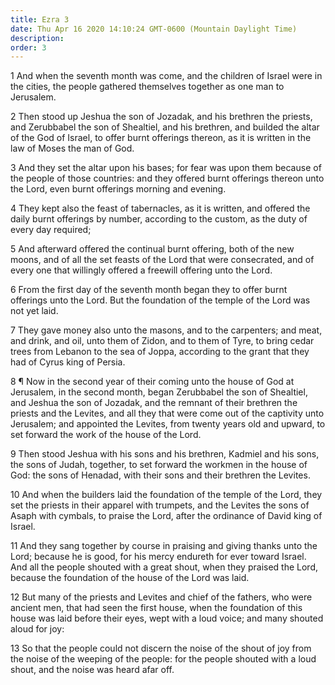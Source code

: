 ```yaml
---
title: Ezra 3
date: Thu Apr 16 2020 14:10:24 GMT-0600 (Mountain Daylight Time)
description: 
order: 3
---
```


<p>
  1 And when the seventh month was come, and the children of Israel were in the
  cities, the people gathered themselves together as one man to Jerusalem.
</p>
<p>
  2 Then stood up Jeshua the son of Jozadak, and his brethren the priests, and
  Zerubbabel the son of Shealtiel, and his brethren, and builded the altar of
  the God of Israel, to offer burnt offerings thereon, as it is written in the
  law of Moses the man of God.
</p>
<p>
  3 And they set the altar upon his bases; for fear was upon them because of the
  people of those countries: and they offered burnt offerings thereon unto the
  Lord, even burnt offerings morning and evening.
</p>
<p>
  4 They kept also the feast of tabernacles, as it is written, and offered the
  daily burnt offerings by number, according to the custom, as the duty of every
  day required;
</p>
<p>
  5 And afterward offered the continual burnt offering, both of the new moons,
  and of all the set feasts of the Lord that were consecrated, and of every one
  that willingly offered a freewill offering unto the Lord.
</p>
<p>
  6 From the first day of the seventh month began they to offer burnt offerings
  unto the Lord. But the foundation of the temple of the Lord was not yet laid.
</p>
<p>
  7 They gave money also unto the masons, and to the carpenters; and meat, and
  drink, and oil, unto them of Zidon, and to them of Tyre, to bring cedar trees
  from Lebanon to the sea of Joppa, according to the grant that they had of
  Cyrus king of Persia.
</p>
<p>
  8 &#xB6; Now in the second year of their coming unto the house of God at
  Jerusalem, in the second month, began Zerubbabel the son of Shealtiel, and
  Jeshua the son of Jozadak, and the remnant of their brethren the priests and
  the Levites, and all they that were come out of the captivity unto Jerusalem;
  and appointed the Levites, from twenty years old and upward, to set forward
  the work of the house of the Lord.
</p>
<p>
  9 Then stood Jeshua with his sons and his brethren, Kadmiel and his sons, the
  sons of Judah, together, to set forward the workmen in the house of God: the
  sons of Henadad, with their sons and their brethren the Levites.
</p>
<p>
  10 And when the builders laid the foundation of the temple of the Lord, they
  set the priests in their apparel with trumpets, and the Levites the sons of
  Asaph with cymbals, to praise the Lord, after the ordinance of David king of
  Israel.
</p>
<p>
  11 And they sang together by course in praising and giving thanks unto the
  Lord; because he is good, for his mercy endureth for ever toward Israel. And
  all the people shouted with a great shout, when they praised the Lord, because
  the foundation of the house of the Lord was laid.
</p>
<p>
  12 But many of the priests and Levites and chief of the fathers, who were
  ancient men, that had seen the first house, when the foundation of this house
  was laid before their eyes, wept with a loud voice; and many shouted aloud for
  joy:
</p>
<p>
  13 So that the people could not discern the noise of the shout of joy from the
  noise of the weeping of the people: for the people shouted with a loud shout,
  and the noise was heard afar off.
</p>
